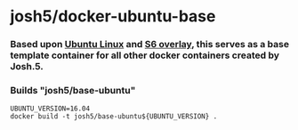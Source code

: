 
# josh5/docker-ubuntu-base

### Based upon [Ubuntu Linux](https://hub.docker.com/_/ubuntu/) and [S6 overlay](https://github.com/just-containers/s6-overlay), this serves as a base template container for all other docker containers created by Josh.5.

### Builds "josh5/base-ubuntu<VERSION>"

```
UBUNTU_VERSION=16.04
docker build -t josh5/base-ubuntu${UBUNTU_VERSION} .
```
